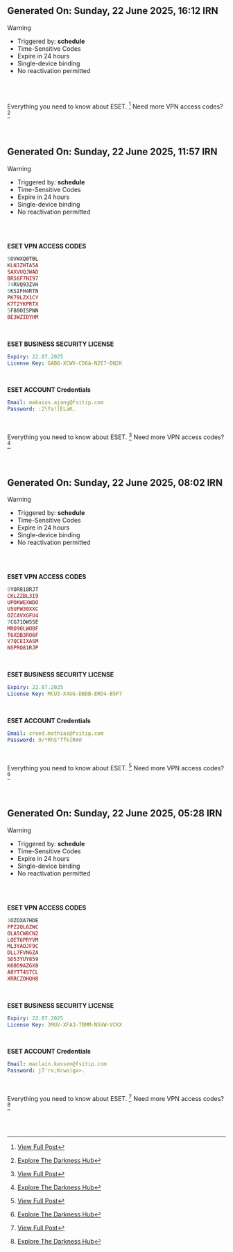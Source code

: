#
## Generated On: Sunday, 22 June 2025, 16:12 IRN

> [!WARNING]
>
> - Triggered by: **schedule**
> - Time-Sensitive Codes
> - Expire in 24 hours
> - Single-device binding
> - No reactivation permitted <br><br/>

<br/>

Everything you need to know about ESET. [^1]
Need more VPN access codes? [^2]

<br/>

#
## Generated On: Sunday, 22 June 2025, 11:57 IRN

> [!WARNING]
>
> - Triggered by: **schedule**
> - Time-Sensitive Codes
> - Expire in 24 hours
> - Single-device binding
> - No reactivation permitted <br><br/>

<br/>

**ESET VPN ACCESS CODES**

```ruby
5OVWXQ0TBL
KLNJZHTA5A
SAXVUQJWAD
BR56F7NI97
74RVQ93ZVH
5KSIFH4RTN
PK79LZX1CY
K7T2YKPRTX
5F80OISPNN
BE3WZIDYHM
```
<br/>

**ESET BUSINESS SECURITY LICENSE**

```yml
Expiry: 22.07.2025
License Key: GAB8-XCWV-CD6A-N2E7-DN2K
```
<br/>

**ESET ACCOUNT Credentials**

```yml
Email: makaius.ajang@fsitip.com
Password: :2\fa![ELaK,
```
<br/>

Everything you need to know about ESET. [^1]
Need more VPN access codes? [^2]

<br/>

#
## Generated On: Sunday, 22 June 2025, 08:02 IRN

> [!WARNING]
>
> - Triggered by: **schedule**
> - Time-Sensitive Codes
> - Expire in 24 hours
> - Single-device binding
> - No reactivation permitted <br><br/>

<br/>

**ESET VPN ACCESS CODES**

```ruby
8YOR818RJT
CKLZZBL3I9
UPOKWEXWDO
U5UFW30XXC
OZCAVXGFU4
7CG71OW55E
MRO90LWO0F
T6XDB3RO6F
V7QCEIXASM
NSPRQ81RJP
```
<br/>

**ESET BUSINESS SECURITY LICENSE**

```yml
Expiry: 22.07.2025
License Key: MCU3-X4UG-DBDB-ERD4-B5F7
```
<br/>

**ESET ACCOUNT Credentials**

```yml
Email: creed.mathias@fsitip.com
Password: 9/*RhS"ffk[R#0
```
<br/>

Everything you need to know about ESET. [^1]
Need more VPN access codes? [^2]

<br/>

#
## Generated On: Sunday, 22 June 2025, 05:28 IRN

> [!WARNING]
>
> - Triggered by: **schedule**
> - Time-Sensitive Codes
> - Expire in 24 hours
> - Single-device binding
> - No reactivation permitted <br><br/>

<br/>

**ESET VPN ACCESS CODES**

```ruby
1OZOXA7HDE
FPZ2QL6ZWC
OLASCW8CN2
LQET6PRYVM
ML3YAOJF9C
DLL7FVNGZA
SD53YUY859
K60D9AZGX8
A8YTT4S7CL
XRRCZOHQH8
```
<br/>

**ESET BUSINESS SECURITY LICENSE**

```yml
Expiry: 22.07.2025
License Key: 3MUV-XFA3-7BMM-N5VW-VCKX
```
<br/>

**ESET ACCOUNT Credentials**

```yml
Email: maclain.kassen@fsitip.com
Password: j7'rx;Kcwo)gx>.
```
<br/>

Everything you need to know about ESET. [^1]
Need more VPN access codes? [^2]
<br/>
<br/>
<br/>
<br/>

[^1]: [View Full Post](https://t.me/F_NiREvil/2113)

[^2]: [Explore The Darkness Hub](https://t.me/Eset_key_trial)
